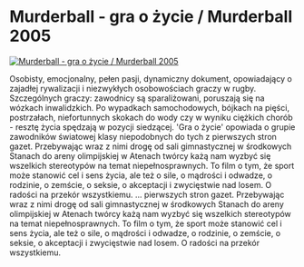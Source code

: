 Murderball - gra o życie / Murderball 2005 
=============
[![Murderball - gra o życie / Murderball 2005 ](http://vidos.pl/images/player.gif)](http://vidos.pl/murderball-gra-o-zycie-murderball-2005)

 Osobisty, emocjonalny, pełen pasji, dynamiczny dokument, opowiadający o zajadłej rywalizacji i niezwykłych osobowościach graczy w rugby. Szczególnych graczy: zawodnicy są sparaliżowani, poruszają się na wózkach inwalidzkich. Po wypadkach samochodowych, bójkach na pięści, postrzałach, niefortunnych skokach do wody czy w wyniku ciężkich chorób - resztę życia spędzają w pozycji siedzącej. 'Gra o życie' opowiada o grupie zawodników światowej klasy niepodobnych do tych z pierwszych stron gazet. Przebywając wraz z nimi drogę od sali gimnastycznej w środkowych Stanach do areny olimpijskiej w Atenach twórcy każą nam wyzbyć się wszelkich stereotypów na temat niepełnosprawnych. To film o tym, że sport może stanowić cel i sens życia, ale też o sile, o mądrości i odwadze, o rodzinie, o zemście, o seksie, o akceptacji i zwycięstwie nad losem. O radości na przekór wszystkiemu.   ... pierwszych stron gazet. Przebywając wraz z nimi drogę od sali gimnastycznej w środkowych Stanach do areny olimpijskiej w Atenach twórcy każą nam wyzbyć się wszelkich stereotypów na temat niepełnosprawnych. To film o tym, że sport może stanowić cel i sens życia, ale też o sile, o mądrości i odwadze, o rodzinie, o zemście, o seksie, o akceptacji i zwycięstwie nad losem. O radości na przekór wszystkiemu.
